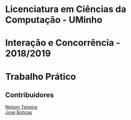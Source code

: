 # Licenciatura em Ciências da Computação - UMinho
# Interação e Concorrência - 2018/2019
# Trabalho Prático 

## Contribuidores

[Nelson Teixeira](https://github.com/Nelson198)  
[José Boticas](https://github.com/SacitobJose)
